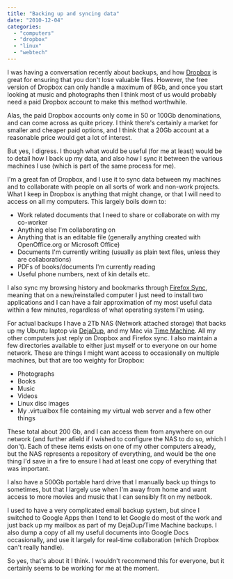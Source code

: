 ```yaml
---
title: "Backing up and syncing data"
date: "2010-12-04"
categories: 
  - "computers"
  - "dropbox"
  - "linux"
  - "webtech"
---
```


I was having a conversation recently about backups, and how [Dropbox](www.dropbox.com) is great for ensuring that you don't lose valuable files. However, the free version of Dropbox can only handle a maximum of 8Gb, and once you start looking at music and photographs then I think most of us would probably need a paid Dropbox account to make this method worthwhile.

Alas, the paid Dropbox accounts only come in 50 or 100Gb denominations, and can come across as quite pricey. I think there's certainly a market for smaller and cheaper paid options, and I think that a 20Gb account at a reasonable price would get a lot of interest.

But yes, I digress. I though what would be useful (for me at least) would be to detail how I back up my data, and also how I sync it between the various machines I use (which is part of the same process for me).

I'm a great fan of Dropbox, and I use it to sync data between my machines and to collaborate with people on all sorts of work and non-work projects. What I keep in Dropbox is anything that might change, or that I will need to access on all my computers. This largely boils down to:

- Work related documents that I need to share or collaborate on with my co-worker
- Anything else I'm collaborating on
- Anything that is an editable file (generally anything created with OpenOffice.org or Microsoft Office)
- Documents I'm currently writing (usually as plain text files, unless they are collaborations)
- PDFs of books/documents I'm currently reading
- Useful phone numbers, next of kin details etc.

I also sync my browsing history and bookmarks through [Firefox Sync](http://www.firefox.com/sync), meaning that on a new/reinstalled computer I just need to install two applications and I can have a fair approximation of my most useful data within a few minutes, regardless of what operating system I'm using.

For actual backups I have a 2Tb NAS (Network attached storage) that backs up my Ubuntu laptop via [DejaDup](https://launchpad.net/deja-dup), and my Mac via [Time Machine](http://www.apple.com/macosx/what-is-macosx/time-machine.html). All my other computers just reply on Dropbox and Firefox sync. I also maintain a few directories available to either just myself or to everyone on our home network. These are things I might want access to occasionally on multiple machines, but that are too weighty for Dropbox:

- Photographs
- Books
- Music
- Videos
- Linux disc images
- My .virtualbox file containing my virtual web server and a few other things

These total about 200 Gb, and I can access them from anywhere on our network (and further afield if I wished to configure the NAS to do so, which I don't). Each of these items exists on one of my other computers already, but the NAS represents a repository of everything, and would be the one thing I'd save in a fire to ensure I had at least one copy of everything that was important.

I also have a 500Gb portable hard drive that I manually back up things to sometimes, but that I largely use when I'm away from home and want access to more movies and music that I can sensibly fit on my netbook.

I used to have a very complicated email backup system, but since I switched to Google Apps then I tend to let Google do most of the work and just back up my mailbox as part of my DejaDup/Time Machine backups. I also dump a copy of all my useful documents into Google Docs occasionally, and use it largely for real-time collaboration (which Dropbox can't really handle).

So yes, that's about it I think. I wouldn't recommend this for everyone, but it certainly seems to be working for me at the moment.
